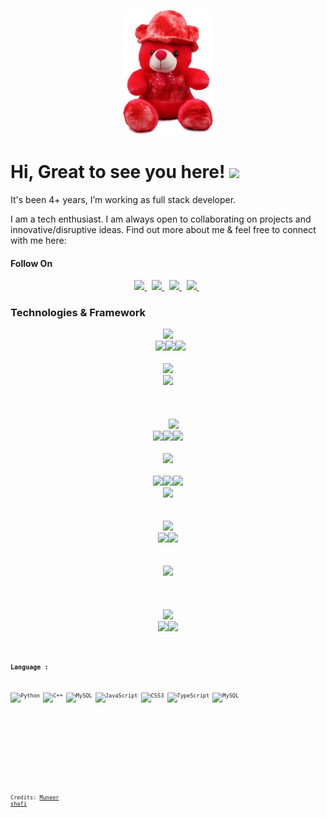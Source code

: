 <p align="center">
  <img src="https://github.com/divyanshojha99/PICBOX/blob/main/red-cute-king-teddy-bear-37-toyswala-original-imafa2y6upbg7zhz.jpeg" height="200"/>
</p>
<h1>
Hi, Great to see you here! <img src="https://raw.githubusercontent.com/aemmadi/aemmadi/master/wave.gif" width="30px">
</h1>
<p>
It's been 4+ years, I’m working as full stack developer.

I am a tech enthusiast. I am always open to collaborating on projects and innovative/disruptive ideas. Find out more about me & feel free to connect with me here:

</p>
<h4>Follow On</h4>

<p align="center">
  <a href="https://www.linkedin.com/in/muneer-shafi-618093190/">
   <img src="https://img.icons8.com/color/48/000000/linkedin.png" width="3.5%"/>
    </a><span>&nbsp;</span>
  <a href="https://twitter.com/zahid__muneer">
    <img src="https://img.icons8.com/color/48/000000/twitter.png" width="3.5%"/>
  </a><span>&nbsp;</span>
  <a href="https://www.instagram.com/muneer__shafi/">
    <img src="https://img.icons8.com/fluent/48/000000/instagram-new.png" width="3.5%"/>
  </a><span>&nbsp;</span>
  <a href="mailto:zmzahidmuneer@gmail.com">
    <img src="https://img.icons8.com/fluent/48/000000/gmail.png" width="3.5%"/>
  </a><span>&nbsp;</span>
</p>

<h3> Technologies & Framework </h3>
<div align="center">
 <img src="https://user-images.githubusercontent.com/73097560/115834477-dbab4500-a447-11eb-908a-139a6edaec5c.gif">
 <code>
 <img width="15%" src="https://www.vectorlogo.zone/logos/javascript/javascript-ar21.svg"></code><code><img width="15%" src="https://www.vectorlogo.zone/logos/typescriptlang/typescriptlang-ar21.svg"></code><code><img width="15%" src="https://www.vectorlogo.zone/logos/python/python-ar21.svg"></code><code>
<br /><code><img width="15%" src="https://www.vectorlogo.zone/logos/reactjs/reactjs-ar21.svg"></code><code>
<img width="15%" src="https://www.vectorlogo.zone/logos/getbootstrap/getbootstrap-ar21.svg"></code>
<br />
<code>
   <img  width="15%" src="https://www.vectorlogo.zone/logos/symfony/symfony-ar21.svg"/>
<img width="15%" src="https://www.vectorlogo.zone/logos/nodejs/nodejs-ar21.svg"></code><code><img width="15%" src="https://www.vectorlogo.zone/logos/expressjs/expressjs-ar21.svg"></code><code><img width="15%" src="https://www.vectorlogo.zone/logos/djangoproject/djangoproject-ar21.svg"></code>
<br /><code><code><img width="15%" src="https://www.vectorlogo.zone/logos/jupyter/jupyter-ar21.svg"></code>
<br /><code><img width="15%" src="https://www.vectorlogo.zone/logos/mysql/mysql-ar21.svg"></code><code><img width="15%" src="https://www.vectorlogo.zone/logos/postgresql/postgresql-ar21.svg"></code><code><img width="15%" src="https://www.vectorlogo.zone/logos/mongodb/mongodb-ar21.svg"></code><code>
<img width="15%" src="https://www.vectorlogo.zone/logos/redis/redis-ar21.svg"></code>
<br />
<code><img width="15%" src="https://www.vectorlogo.zone/logos/docker/docker-ar21.svg"></code><code>
<img width="15%" src="https://www.vectorlogo.zone/logos/nginx/nginx-ar21.svg"></code><code><img width="15%" src="https://www.vectorlogo.zone/logos/amazon_aws/amazon_aws-ar21.svg"></code><br />
<code>
<img width="15%" src="https://www.vectorlogo.zone/logos/git-scm/git-scm-ar21.svg"></code><code>

<br />
<code><img width="15%" src="https://www.vectorlogo.zone/logos/npmjs/npmjs-ar21.svg"></code><code>
<img width="15%" src="https://www.vectorlogo.zone/logos/yarnpkg/yarnpkg-ar21.svg"></code><code><img width="15%" src="https://www.vectorlogo.zone/logos/js_webpack/js_webpack-ar21.svg"></code><code>
</div>


### Language :

![Python](https://img.shields.io/badge/-Python-black?style=flat-square&logo=Python)
![C++](https://img.shields.io/badge/-C++-00599C?style=flat-square&logo=c)
![MySQL](https://img.shields.io/badge/-Php-black?style=flat-square&logo=php)
![JavaScript](https://img.shields.io/badge/-JavaScript-black?style=flat-square&logo=javascript)
![CSS3](https://img.shields.io/badge/-CSS3-1572B6?style=flat-square&logo=css3)
![TypeScript](https://img.shields.io/badge/-TypeScript-007ACC?style=flat-square&logo=typescript)
![MySQL](https://img.shields.io/badge/-MySQL-black?style=flat-square&logo=mysql)

<p align="center">
</p>

<br>



Credits: [Muneer shafi](https://github.com/zahidmuneer111)

